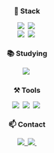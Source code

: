<!--
**horvxzz/horvxzz** is a ✨ _special_ ✨ repository because its `README.md` (this file) appears on your GitHub profile.

Here are some ideas to get you started:

- 🔭 I’m currently working on ...
- 🌱 I’m currently learning ...
- 👯 I’m looking to collaborate on ...
- 🤔 I’m looking for help with ...
- 💬 Ask me about ...
- 📫 How to reach me: ...
- 😄 Pronouns: ...
- ⚡ Fun fact: ...
-->

<h3 align="center">🏅 Stack</h3>
<div align="center">
  <img src="https://img.shields.io/badge/JavaScript-F7DF1E.svg?style=for-the-badge&logo=javascript&logoColor=20232a" />&nbsp;
  <img src="https://img.shields.io/badge/HTML5-E34F26.svg?style=for-the-badge&logo=html5&logoColor=white" />&nbsp;<br>
  <img src="https://img.shields.io/badge/CSS3-1572B6.svg?style=for-the-badge&logo=css3&logoColor=white" />&nbsp;
  <img src="https://img.shields.io/badge/Python-3670A0?style=for-the-badge&logo=python&logoColor=ffdd54" />&nbsp;
</div>



<h3 align="center">📚 Studying</h3>
<div align="center">
  <img src="https://img.shields.io/badge/React-20232a.svg?style=for-the-badge&logo=react&logoColor=61DAFB" />&nbsp;
</div>

<h3 align="center">⚒️ Tools </h3>
<div align="center">
  <img src="https://img.shields.io/badge/GitHub-181717.svg?style=for-the-badge&logo=github&logoColor=white" />&nbsp;
  <img src="https://img.shields.io/badge/Notion-F3F3F3.svg?style=for-the-badge&logo=notion&logoColor=black" />&nbsp;
  <img src="https://img.shields.io/badge/VSCode-22ABF3?style=for-the-badge&logo=visual-studio-code&logoColor=white">&nbsp;
</div>


<h3 align="center">📫 Contact</h3>
<div align="center">

  <a href="https://www.instagram.com/">
    <img src="https://img.shields.io/badge/Instagram-E4405F.svg?style=for-the-badge&logo=instagram&logoColor=white" />&nbsp;
  </a>
  <a href="https://velog.io/">
    <img src="https://img.shields.io/badge/Velog-1EBC8F.svg?style=for-the-badge&logo=velog&logoColor=white" />&nbsp;
  </a>
</div>
